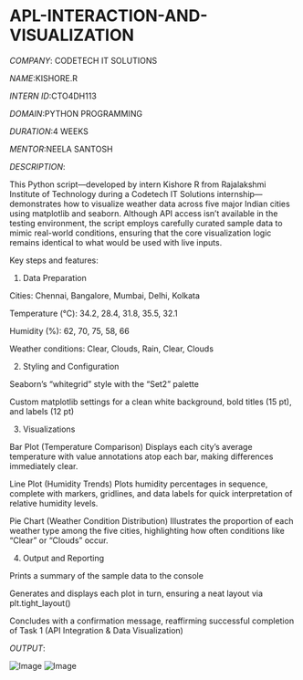 # APL-INTERACTION-AND-VISUALIZATION

*COMPANY*: CODETECH IT SOLUTIONS 

*NAME*:KISHORE.R

*INTERN ID*:CTO4DH113

*DOMAIN*:PYTHON PROGRAMMING 

*DURATION*:4 WEEKS

*MENTOR*:NEELA SANTOSH

*DESCRIPTION*:

This Python script—developed by intern Kishore R from Rajalakshmi Institute of Technology during a Codetech IT Solutions internship—demonstrates how to visualize weather data across five major Indian cities using matplotlib and seaborn. Although API access isn’t available in the testing environment, the script employs carefully curated sample data to mimic real-world conditions, ensuring that the core visualization logic remains identical to what would be used with live inputs.

Key steps and features:

1. Data Preparation

Cities: Chennai, Bangalore, Mumbai, Delhi, Kolkata

Temperature (°C): 34.2, 28.4, 31.8, 35.5, 32.1

Humidity (%): 62, 70, 75, 58, 66

Weather conditions: Clear, Clouds, Rain, Clear, Clouds



2. Styling and Configuration

Seaborn’s “whitegrid” style with the “Set2” palette

Custom matplotlib settings for a clean white background, bold titles (15 pt), and labels (12 pt)



3. Visualizations

Bar Plot (Temperature Comparison)
Displays each city’s average temperature with value annotations atop each bar, making differences immediately clear.

Line Plot (Humidity Trends)
Plots humidity percentages in sequence, complete with markers, gridlines, and data labels for quick interpretation of relative humidity levels.

Pie Chart (Weather Condition Distribution)
Illustrates the proportion of each weather type among the five cities, highlighting how often conditions like “Clear” or “Clouds” occur.



4. Output and Reporting

Prints a summary of the sample data to the console

Generates and displays each plot in turn, ensuring a neat layout via plt.tight_layout()

Concludes with a confirmation message, reaffirming successful completion of Task 1 (API Integration & Data Visualization)

*OUTPUT*:

![Image](https://github.com/user-attachments/assets/debb0a86-e468-4d0b-8472-7d5462464827)
![Image](https://github.com/user-attachments/assets/d8df31a6-528a-4da0-9bc6-34d21c161748)
